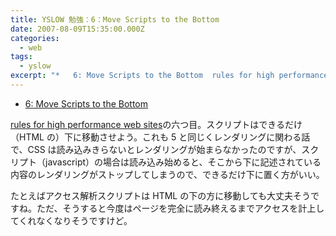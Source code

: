 ```yaml
---
title: YSLOW 勉強：6：Move Scripts to the Bottom
date: 2007-08-09T15:35:00.000Z
categories:
  - web
tags:
  - yslow
excerpt: "*   6: Move Scripts to the Bottom  rules for high performance web sitesの六つ目。スクリプトはできるだけ（HTMLの）下に移動させよう。これも5と同じくレンダリングに関わる話で、CSSは読み込みきらないとレンダリングが始まらなかったのですが、スクリプト（javascript）の場合は読み込み始めると、そこから下に記述されている内容のレンダリングがストップしてしまうので、できるだけ下に置く方がいい。"
---
```


- [6: Move Scripts to the Bottom](http://developer.yahoo.com/performance/rules.html#js_bottom)

[rules for high performance web sites](http://developer.yahoo.com/performance/rules.html)の六つ目。スクリプトはできるだけ（HTML の）下に移動させよう。これも 5 と同じくレンダリングに関わる話で、CSS は読み込みきらないとレンダリングが始まらなかったのですが、スクリプト（javascript）の場合は読み込み始めると、そこから下に記述されている内容のレンダリングがストップしてしまうので、できるだけ下に置く方がいい。

たとえばアクセス解析スクリプトは HTML の下の方に移動しても大丈夫そうですね。ただ、そうすると今度はページを完全に読み終えるまでアクセスを計上してくれなくなりそうですけど。
